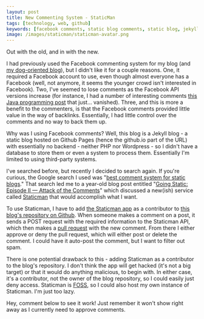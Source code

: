 ```yaml
---
layout: post
title: New Commenting System - StaticMan
tags: [technology, web, github]
keywords: [facebook comments, static blog comments, static blog, jekyll comments, github comments, github pages comments, comments, staticman]
image: /images/staticman/staticman-avatar.png
---
```


Out with the old, and in with the new.

I had previously used the Facebook commenting system for my blog (and [my dog-oriented blog](https://www.puppy-snuggles.com/)), but I didn't like it for a couple reasons. One, it required a Facebook account to use, even though almost everyone has a Facebook (well, not anymore, it seems the younger crowd isn't interested in Facebook). Two, I've seemed to lose comments as the Facebook API versions increase (for instance, I had a number of interesting comments [this Java programming post](https://www.joehxblog.com/four_java_limitations_you_may_never_encounter/) that just... vanished). Three, and this is more a benefit to the commenters, is that the Facebook comments provided little value in the way of backlinks. Essentially, I had little control over the comments and no way to back them up.

Why was I using Facebook comments? Well, this blog is a Jekyll blog - a static blog hosted on Github Pages (hence the github.io part of the URL) with essentially no backend - neither PHP nor Wordpress - so I didn't have a database to store them or even a system to process them. Essentially I'm limited to using third-party systems.

I've searched before, but recently I decided to search again. If you're curious, the Google search I used was "[best comment system for static blogs](https://www.google.com/search?q=best+comment+system+for+static+blogs)." That search led me to a year-old blog post entitled "[Going Static: Episode II — Attack of the Comments](https://mademistakes.com/articles/jekyll-static-comments/)" which discussed a new(ish) service called [Staticman](https://staticman.net/) that would accomplish what I want.

To use Staticman, I have to add [the Staticman app](https://github.com/staticmanapp) as a contributor to [this blog's repository on Github](https://github.com/hendrixjoseph/hendrixjoseph.github.io). When someone makes a comment on a post, it sends a POST request with the required information to the Staticman API, which then makes a [pull request](https://github.com/hendrixjoseph/hendrixjoseph.github.io/pulls) with the new comment. From there I either approve or deny the pull request, which will either post or delete the comment. I could have it auto-post the comment, but I want to filter out spam.

There is one potential drawback to this - adding Staticman as a contributor to the blog's repository. I don't think the app will get hacked (it's not a big target) or that it would do anything malicious, to begin with. In either case, it's a contributor, not the owner of the blog repository, so I could easily just deny access. Staticman is [FOSS](https://en.wikipedia.org/wiki/Free_and_open-source_software), so I could also host my own instance of Staticman. I'm just too lazy.

Hey, comment below to see it work! Just remember it won't show right away as I currently need to approve comments.
